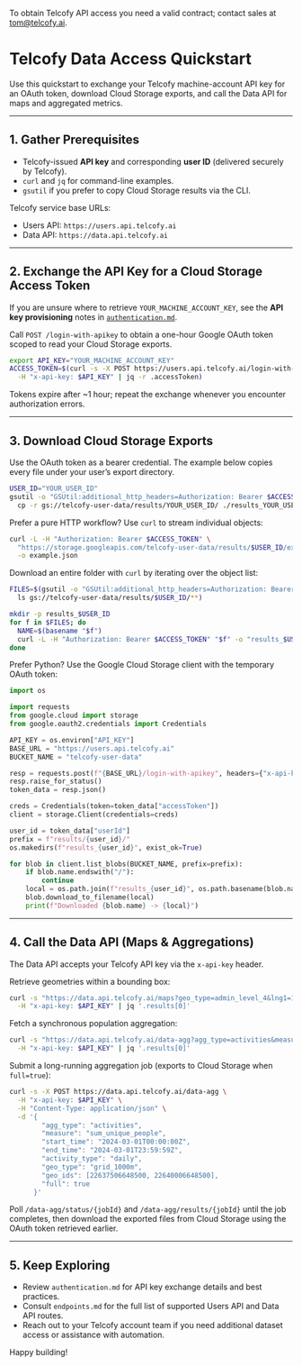 To obtain Telcofy API access you need a valid contract; contact sales at tom@telcofy.ai.

# Telcofy Data Access Quickstart

Use this quickstart to exchange your Telcofy machine-account API key for an OAuth
token, download Cloud Storage exports, and call the Data API for maps and
aggregated metrics.

---

## 1. Gather Prerequisites

- Telcofy-issued **API key** and corresponding **user ID** (delivered securely by Telcofy).
- `curl` and `jq` for command-line examples.
- `gsutil` if you prefer to copy Cloud Storage results via the CLI.

Telcofy service base URLs:

- Users API: `https://users.api.telcofy.ai`
- Data API: `https://data.api.telcofy.ai`

---

## 2. Exchange the API Key for a Cloud Storage Access Token

If you are unsure where to retrieve `YOUR_MACHINE_ACCOUNT_KEY`, see the **API key
provisioning** notes in [`authentication.md`](authentication.md).

Call `POST /login-with-apikey` to obtain a one-hour Google OAuth token scoped to
read your Cloud Storage exports.

```bash
export API_KEY="YOUR_MACHINE_ACCOUNT_KEY"
ACCESS_TOKEN=$(curl -s -X POST https://users.api.telcofy.ai/login-with-apikey \
  -H "x-api-key: $API_KEY" | jq -r .accessToken)
```

Tokens expire after ~1 hour; repeat the exchange whenever you encounter
authorization errors.

---

## 3. Download Cloud Storage Exports

Use the OAuth token as a bearer credential. The example below copies every file
under your user’s export directory.

```bash
USER_ID="YOUR_USER_ID"
gsutil -o "GSUtil:additional_http_headers=Authorization: Bearer $ACCESS_TOKEN" \
  cp -r gs://telcofy-user-data/results/YOUR_USER_ID/ ./results_YOUR_USER_ID
```

Prefer a pure HTTP workflow? Use `curl` to stream individual objects:

```bash
curl -L -H "Authorization: Bearer $ACCESS_TOKEN" \
  "https://storage.googleapis.com/telcofy-user-data/results/$USER_ID/example.json" \
  -o example.json
```

Download an entire folder with `curl` by iterating over the object list:

```bash
FILES=$(gsutil -o "GSUtil:additional_http_headers=Authorization: Bearer $ACCESS_TOKEN" \
  ls gs://telcofy-user-data/results/$USER_ID/**)

mkdir -p results_$USER_ID
for f in $FILES; do
  NAME=$(basename "$f")
  curl -L -H "Authorization: Bearer $ACCESS_TOKEN" "$f" -o "results_$USER_ID/$NAME"
done
```

Prefer Python? Use the Google Cloud Storage client with the temporary OAuth token:

```python
import os

import requests
from google.cloud import storage
from google.oauth2.credentials import Credentials

API_KEY = os.environ["API_KEY"]
BASE_URL = "https://users.api.telcofy.ai"
BUCKET_NAME = "telcofy-user-data"

resp = requests.post(f"{BASE_URL}/login-with-apikey", headers={"x-api-key": API_KEY})
resp.raise_for_status()
token_data = resp.json()

creds = Credentials(token=token_data["accessToken"])
client = storage.Client(credentials=creds)

user_id = token_data["userId"]
prefix = f"results/{user_id}/"
os.makedirs(f"results_{user_id}", exist_ok=True)

for blob in client.list_blobs(BUCKET_NAME, prefix=prefix):
    if blob.name.endswith("/"):
        continue
    local = os.path.join(f"results_{user_id}", os.path.basename(blob.name))
    blob.download_to_filename(local)
    print(f"Downloaded {blob.name} -> {local}")
```

---

## 4. Call the Data API (Maps & Aggregations)

The Data API accepts your Telcofy API key via the `x-api-key` header.

Retrieve geometries within a bounding box:

```bash
curl -s "https://data.api.telcofy.ai/maps?geo_type=admin_level_4&lng1=10.70&lat1=59.90&lng2=10.80&lat2=59.95" \
  -H "x-api-key: $API_KEY" | jq '.results[0]'
```

Fetch a synchronous population aggregation:

```bash
curl -s "https://data.api.telcofy.ai/data-agg?agg_type=activities&measure=sum_unique_people&start_time=2024-03-01T08:00:00Z&end_time=2024-03-01T09:00:00Z&activity_type=hourly&geo_type=grid_250m&geo_ids=22637506648500" \
  -H "x-api-key: $API_KEY" | jq '.results[0]'
```

Submit a long-running aggregation job (exports to Cloud Storage when `full=true`):

```bash
curl -s -X POST https://data.api.telcofy.ai/data-agg \
  -H "x-api-key: $API_KEY" \
  -H "Content-Type: application/json" \
  -d '{
        "agg_type": "activities",
        "measure": "sum_unique_people",
        "start_time": "2024-03-01T00:00:00Z",
        "end_time": "2024-03-01T23:59:59Z",
        "activity_type": "daily",
        "geo_type": "grid_1000m",
        "geo_ids": [22637506648500, 22640006648500],
        "full": true
      }'
```

Poll `/data-agg/status/{jobId}` and `/data-agg/results/{jobId}` until the job
completes, then download the exported files from Cloud Storage using the OAuth
token retrieved earlier.

---

## 5. Keep Exploring

- Review `authentication.md` for API key exchange details and best practices.
- Consult `endpoints.md` for the full list of supported Users API and Data API routes.
- Reach out to your Telcofy account team if you need additional dataset access or
  assistance with automation.

Happy building!
